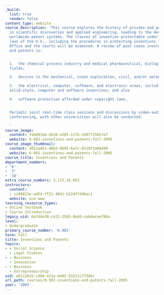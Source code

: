 ```yaml
---
_build:
  list: true
  render: false
content_type: website
course_description: 'This course explores the history of private and public rights
  in scientific discoveries and applied engineering, leading to the development of
  worldwide patent systems. The classes of invention protectable under the patent
  laws of the U.S., including the procedures in protecting inventions in the Patent
  Office and the courts will be examined. A review of past cases involving inventions
  and patents in:


  1.  the chemical process industry and medical pharmaceutical, biological, and genetic-engineering
  fields;

  2.  devices in the mechanical, ocean exploration, civil, and/or aeronautical fields;

  3.  the electrical, computer, software, and electronic areas, including key radio,
  solid-state, computer and software inventions; and also

  4.  software protection afforded under copyright laws.


  Periodic joint real-time class sessions and discussions by video-audio Internet
  conferencing, with other universities will also be conducted.

  '
course_image:
  content: feb093da-db30-e505-117b-3d97f15657e7
  website: 6-901-inventions-and-patents-fall-2005
course_image_thumbnail:
  content: 4612a451-46b5-9b95-6a7c-8319f2a04d40
  website: 6-901-inventions-and-patents-fall-2005
course_title: Inventions and Patents
department_numbers:
- '6'
- '3'
- '16'
extra_course_numbers: 3.172,16.652
instructors:
  content:
  - cc80813e-ad5d-ff21-4841-b124ffd4bac1
  website: ocw-www
learning_resource_types:
- Online Textbook
- Course Introduction
legacy_uid: 6afd4e30-ce21-2565-8edd-cebdeceef86a
level:
- Undergraduate
primary_course_number: '6.901'
term: Fall
title: Inventions and Patents
topics:
- - Social Science
  - Legal Studies
- - Business
  - Innovation
- - Business
  - Entrepreneurship
uid: a61126cb-cd68-421a-b402-b3221c773dec
url_path: courses/6-901-inventions-and-patents-fall-2005
year: '2005'
---
```

